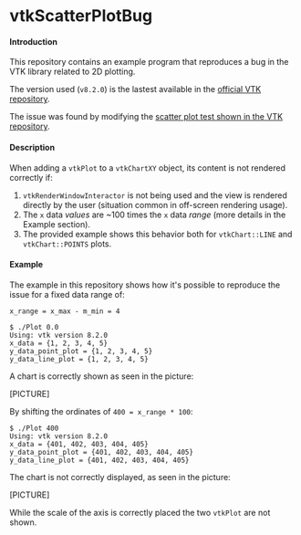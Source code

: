 # vtkScatterPlotBug

#### Introduction

This repository contains an example program that reproduces a bug in the VTK library related to 2D plotting.

The version used (`v8.2.0`) is the lastest available in the [official VTK repository](`https://gitlab.kitware.com/vtk/vtk`).

The issue was found by modifying the [scatter plot test shown in the VTK repository](https://gitlab.kitware.com/vtk/vtk/blob/master/Charts/Core/Testing/Cxx/TestScatterPlot.cxx).

#### Description

When adding a `vtkPlot` to a `vtkChartXY` object, its content is not rendered correctly if:

1. `vtkRenderWindowInteractor` is not being used and the view is rendered directly by the user (situation common in off-screen rendering usage).
2. The `x` data _values_ are ~100 times the `x` data _range_ (more details in the Example section).
3. The provided example shows this behavior both for `vtkChart::LINE` and `vtkChart::POINTS` plots.

#### Example

The example in this repository shows how it's possible to reproduce the issue for a fixed data range of:

`x_range = x_max - m_min = 4`

```
$ ./Plot 0.0
Using: vtk version 8.2.0
x_data = {1, 2, 3, 4, 5} 
y_data_point_plot = {1, 2, 3, 4, 5} 
y_data_line_plot = {1, 2, 3, 4, 5}
```

A chart is correctly shown as seen in the picture:

[PICTURE]

By shifting the ordinates of `400 = x_range * 100`:

```
$ ./Plot 400
Using: vtk version 8.2.0
x_data = {401, 402, 403, 404, 405} 
y_data_point_plot = {401, 402, 403, 404, 405} 
y_data_line_plot = {401, 402, 403, 404, 405}
```

The chart is not correctly displayed, as seen in the picture: 

[PICTURE]

While the scale of the axis is correctly placed the two `vtkPlot` are not shown.